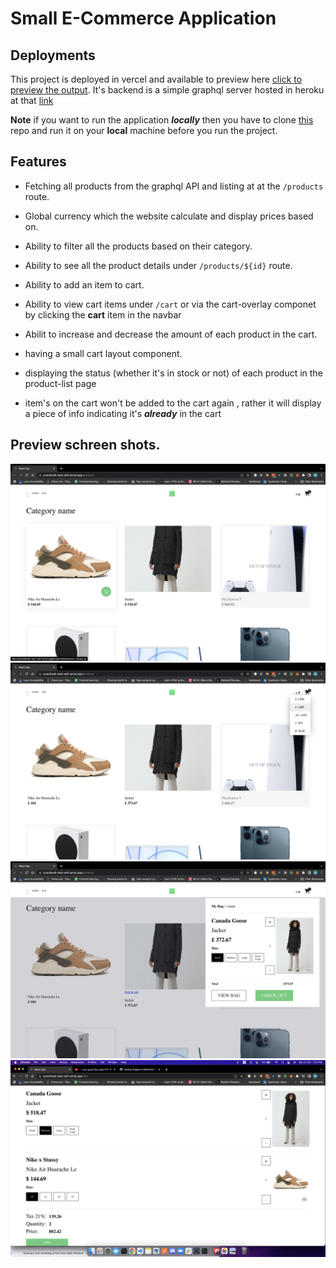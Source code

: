 # Small E-Commerce Application

## Deployments

This project is deployed in vercel and available to preview here [click to preview the output](https://scandiweb-task-self.vercel.app/products).
It's backend is a simple graphql server hosted in heroku at that [link](https://sleepy-waters-11578.herokuapp.com/)

**Note** if you want to run the application **_locally_** then you have to clone [this](https://github.com/scandiweb/junior-react-endpoint) repo and run it on your **local** machine before you run the project.

## Features

- Fetching all products from the graphql API and listing at at the `/products` route.

- Global currency which the website calculate and display prices based on.
- Ability to filter all the products based on their category.
- Ability to see all the product details under `/products/${id}` route.
- Ability to add an item to cart.
- Ability to view cart items under `/cart` or via the cart-overlay componet by clicking the **cart** item in the navbar
- Abilit to increase and decrease the amount of each product in the cart.
- having a small cart layout component.
- displaying the status (whether it's in stock or not) of each product in the product-list page
- item's on the cart won't be added to the cart again , rather it will display a piece of info indicating it's **_already_** in the cart

## Preview schreen shots.

![products preview](/docs/products.png "products listing page")
![currency selector preview](/docs/currency.png "global currency selector dropdown")
![cart-overlay preview](/docs/cart-overlay.png "mini cart overlay component")
![cart preview](/docs/cart.png " cart listing page")
